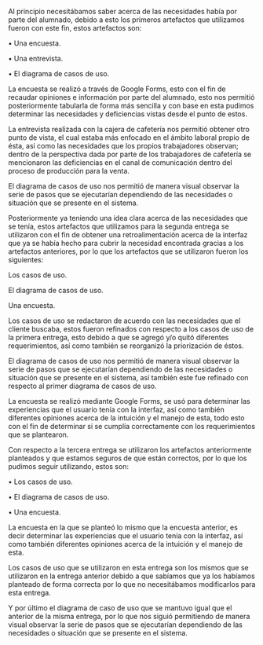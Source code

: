 Al principio necesitábamos saber acerca de las necesidades había por parte del alumnado, debido a esto los primeros artefactos que utilizamos fueron con este fin, estos artefactos son: 

•	Una encuesta. 

•	Una entrevista. 

•	El diagrama de casos de uso. 

La encuesta se realizó a través de Google Forms, esto con el fin de recaudar opiniones e información por parte del alumnado, esto nos permitió posteriormente tabularla de forma más sencilla y con base en esta pudimos determinar las necesidades y deficiencias vistas desde el punto de estos. 

La entrevista realizada con la cajera de cafetería nos permitió obtener otro punto de vista, el cual estaba más enfocado en el ámbito laboral propio de ésta, así como las necesidades que los propios trabajadores observan; dentro de la perspectiva dada por parte de los trabajadores de cafetería se mencionaron las deficiencias en el canal de comunicación dentro del proceso de producción para la venta. 

El diagrama de casos de uso nos permitió de manera visual observar la serie de pasos que se ejecutarían dependiendo de las necesidades o situación que se presente en el sistema. 

Posteriormente ya teniendo una idea clara acerca de las necesidades que se tenía, estos artefactos que utilizamos para la segunda entrega se utilizaron con el fin de obtener una retroalimentación acerca de la interfaz que ya se había hecho para cubrir la necesidad encontrada gracias a los artefactos anteriores, por lo que los artefactos que se utilizaron fueron los siguientes: 

Los casos de uso. 

El diagrama de casos de uso. 

Una encuesta. 

Los casos de uso se redactaron de acuerdo con las necesidades que el cliente buscaba, estos fueron refinados con respecto a los casos de uso de la primera entrega, esto debido a que se agregó y/o quitó diferentes requerimientos, así como también se reorganizó la priorización de éstos. 

El diagrama de casos de uso nos permitió de manera visual observar la serie de pasos que se ejecutarían dependiendo de las necesidades o situación que se presente en el sistema, así también este fue refinado con respecto al primer diagrama de casos de uso. 

La encuesta se realizó mediante Google Forms, se usó para determinar las experiencias que el usuario tenía con la interfaz, así como también diferentes opiniones acerca de la intuición y el manejo de esta, todo esto con el fin de determinar si se cumplía correctamente con los requerimientos que se plantearon.

Con respecto a la tercera entrega se utilizaron los artefactos anteriormente planteados y que estamos seguros de que están correctos, por lo que los pudimos seguir utilizando, estos son: 

•	Los casos de uso. 

•	El diagrama de casos de uso. 

•	Una encuesta. 
 
La encuesta en la que se planteó lo mismo que la encuesta anterior, es decir determinar las experiencias que el usuario tenía con la interfaz, así como también diferentes opiniones acerca de la intuición y el manejo de esta.

Los casos de uso que se utilizaron en esta entrega son los mismos que se utilizaron en la entrega anterior debido a que sabíamos que ya los habíamos planteado de forma correcta por lo que no necesitábamos modificarlos para esta entrega.

Y por último el diagrama de caso de uso que se mantuvo igual que el anterior de la misma entrega, por lo que nos siguió permitiendo de manera visual observar la serie de pasos que se ejecutarían dependiendo de las necesidades o situación que se presente en el sistema.
